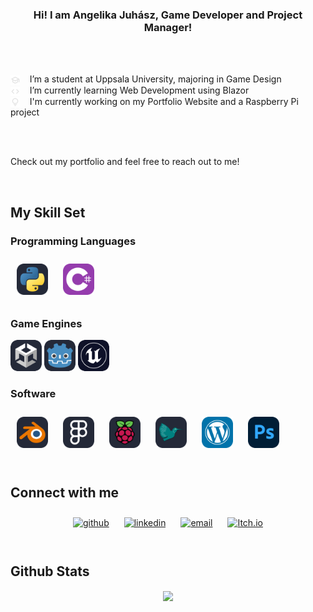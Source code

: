 ### <div align="center">Hi! I am Angelika Juhász, Game Developer and Project Manager! </div>
<br><br>
  <div>
    <img src="https://raw.githubusercontent.com/AngelikaJuhasz/AngelikaJuhasz/refs/heads/main/school_24dp_E3E3E3_FILL0_wght400_GRAD0_opsz24.svg" alt="school" style="width: 15px; vertical-align: middle;" /> &nbsp;&nbsp; I’m a student at Uppsala University, majoring in Game Design
  </div>
  <div>
    <img src="https://raw.githubusercontent.com/AngelikaJuhasz/AngelikaJuhasz/refs/heads/main/code_24dp_E3E3E3_FILL0_wght400_GRAD0_opsz24.svg" alt="code" style="width: 15px; vertical-align: middle;" /> &nbsp;&nbsp; I’m currently learning Web Development using Blazor
  </div>
  <div>
    <img src="https://raw.githubusercontent.com/AngelikaJuhasz/AngelikaJuhasz/refs/heads/main/lightbulb_24dp_E3E3E3_FILL0_wght400_GRAD0_opsz24.svg" alt="learning" style="width: 15px; vertical-align: middle;" />&nbsp;&nbsp;&nbsp; I'm currently working on my Portfolio Website and a Raspberry Pi project
  </div>

  



<br><br>
<p>Check out my portfolio and feel free to reach out to me!</p>




<br/>  

## My Skill Set  
### Programming Languages  
<div align="left">  
<a href="https://www.python.org/" target="_blank"><img style="margin: 10px" src="https://github.com/tandpfun/skill-icons/blob/main/icons/Python-Dark.svg" alt="Python" height="50" /></a>  
<a href="https://docs.microsoft.com/en-us/dotnet/csharp/" target="_blank"><img style="margin: 10px" src="https://github.com/tandpfun/skill-icons/blob/main/icons/CS.svg" alt="C#" height="50" /></a>  
</div>


### Game Engines   
<div align="left">
<a href="https://unity.com/" target="_blank" style="text-decoration: none; color: inherit; display: inline-block; width: 50px; height: 50px; background-color: white; border-radius: 10px; overflow: hidden;">
  <img style="width: 50px; height: 50px; object-fit: contain;" 
       src="https://github.com/tandpfun/skill-icons/blob/main/icons/Unity-Dark.svg" 
       alt="Unity" /></a>
  
<a href="https://godotengine.org/" target="_blank" style="text-decoration: none; color: inherit; display: inline-block; width: 50px; height: 50px; background-color: white; border-radius: 10px; overflow: hidden;">
  <img style="width: 50px; height: 50px; object-fit: contain;" 
       src="https://github.com/tandpfun/skill-icons/blob/main/icons/Godot-Dark.svg" 
       alt="Godot" /></a>

<a href="https://www.unrealengine.com/" target="_blank" style="text-decoration: none; color: inherit; display: inline-block; width: 50px; height: 50px; background-color: white; border-radius: 10px; overflow: hidden;">
  <img style="width: 50px; height: 50px; object-fit: contain;" 
       src="https://raw.githubusercontent.com/tandpfun/skill-icons/main/icons/UnrealEngine.svg" 
       alt="Unreal Engine" /></a>
</div>
</td>


### Software  
<div align="left">  
<a href="https://www.blender.org/" target="_blank"><img style="margin: 10px" src="https://github.com/tandpfun/skill-icons/blob/main/icons/Blender-Dark.svg" alt="Blender" height="50" /></a>  
<a href="https://www.figma.com/" target="_blank"><img style="margin: 10px" src="https://github.com/tandpfun/skill-icons/blob/main/icons/Figma-Dark.svg" alt="Figma" height="50" /></a>  
<a href="https://www.raspberrypi.org/" target="_blank"><img style="margin: 10px" src="https://github.com/tandpfun/skill-icons/blob/main/icons/RaspberryPi-Dark.svg" alt="Raspberry Pi" height="50" /></a>  
<a href="https://www.latex-project.org/" target="_blank"><img style="margin: 10px" src="https://github.com/tandpfun/skill-icons/blob/main/icons/LaTeX-Dark.svg" alt="LaTeX" height="50" /></a>  
<a href="https://wordpress.com/" target="_blank"><img style="margin: 10px" src="https://github.com/tandpfun/skill-icons/blob/main/icons/Wordpress.svg" alt="WordPress" height="50" /></a>  
<a href="https://www.adobe.com/in/products/photoshop.html" target="_blank"><img style="margin: 10px" src="https://github.com/tandpfun/skill-icons/blob/main/icons/Photoshop.svg" alt="Photoshop" height="50" /></a>  

</div>

<br/>  



## Connect with me  
<div align="center">
<a href="https://github.com/AngelikaJuhasz" target="_blank"> <img style="margin: 10px" src="https://img.shields.io/badge/github-%2324292e.svg?&style=for-the-badge&logo=github&logoColor=white" alt=github height="40" /></a>
<a href="https://linkedin.com/in/Angelika Juhász" target="_blank"><img style="margin: 10px" src="https://img.shields.io/badge/linkedin-%231E77B5.svg?&style=for-the-badge&logo=linkedin&logoColor=white" alt=linkedin height="40" style="margin: 20px;" /></a>  
<a href="mailto:angelikajuhasz.aj@gmail.com" target="_blank"><img style="margin: 10px" src="https://img.shields.io/badge/email-%23D14836.svg?&style=for-the-badge&logo=gmail&logoColor=white" alt="email" height="40" style="margin: 20px;" /></a>
<a href="https://AngelikaJuhasz.itch.io/" target="_blank"><img style="margin: 10px" src="https://img.shields.io/badge/itch.io-FA5C5C?style=for-the-badge&logo=itchdotio&logoColor=white" alt="Itch.io" height="40" style="margin: 20px;" /></a>

</div>  
<br/>  


## Github Stats
<div align="center">
  <img src="https://github-readme-stats.vercel.app/api/top-langs/?username=AngelikaJuhasz&hide_border=true&layout=compact&bg_color=00000000" align="center" />
</div>
<br/>  




